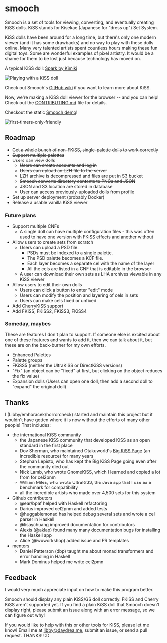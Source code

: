 # smooch

Smooch is a set of tools for viewing, converting, and eventually creating KiSS
dolls. KiSS stands for Kisekae (Japanese for "dress up") Set System.

KiSS dolls have been around for a long time, but there's only one modern viewer
(and it has some drawbacks) and no way to play with these dolls online. Many
very talented artists spent countless hours making these fun digital toys. Some
are wonderful examples of pixel artistry. It would be a shame for them to be
lost just because technology has moved on.

A typical KiSS doll: [Spark by Kimiki](http://otakuworld.com/kiss/dolls/pages/k/ki_spark.htm)

![Playing with a KiSS doll](http://i.imgur.com/UnxpRmL.gif)

Check out Smooch's [GitHub wiki](https://github.com/emhoracek/smooch/wiki) if you want to learn more about KiSS.

Now, we're making a KiSS doll viewer for the browser -- and you can help! Check
out the [CONTRIBUTING.md](https://github.com/emhoracek/smooch/blob/master/CONTRIBUTING.md) file for details.

Checkout the static [Smooch demo](http://emhoracek.github.io/smooch/index.html)!

![first-timers-only-friendly](http://img.shields.io/badge/first--timers--only-friendly-blue.svg?style=flat-square)


## Roadmap

  * ~~Get a whole bunch of non-FKiSS, single-palette dolls to work correctly~~
  * ~~Support multiple palettes~~
  * Users can view dolls
      * ~~Users can create accounts and log in~~
      * ~~Users can upload an LZH file to the server~~
      * LZH archive is decompressed and files are put in S3 bucket
      * ~~Smooch converts directory contents to PNGs and JSON~~
      * JSON and S3 location are stored in database
      * User can access previously-uploaded dolls from profile
  * Set up server deployment (probably Docker)
  * Release a usable vanilla KiSS viewer

### Future plans
  * Support multiple CNFs
      * A single doll can have multiple configuration files - this was
        often used to have one version with FKiSS effects and another
        without
  * Allow users to create sets from scratch
      * Users can upload a PSD file.
          * PSDs must be indexed to a single palette.
          * The PSD palette becomes a KCF file.
          * Each layer becomes a separate cel with the name of the layer
          * All the cels are listed in a CNF that is editable in the browser
      * A user can download their own sets as LHA archives viewable in any
        KiSS viewer
  * Allow users to edit their own dolls
      * Users can click a button to enter "edit" mode
      * Users can modify the position and layering of cels in sets
      * Users can make cels fixed or unfixed
  * Add CherryKiSS support
  * Add FKiSS, FKiSS2, FKiSS3, FKiSS4

### Someday, maybes

These are features I don't plan to support. If someone else is excited about one of these
features and wants to add it, then we can talk about it, but these are on the back-burner
for my own efforts.

  * Enhanced Palettes
  * Palette groups
  * FKiSS5 (neither the UltraKiSS or DirectKiSS versions)
  * "Fix" (an object can be "fixed" at first, but clicking on the object reduces the fix value)
  * Expansion dolls (Users can open one doll, then add a second doll to "expand" the original doll)

## Thanks

I (Libby/emhoracek/horrorcheck) started and maintain this project but it wouldn't have gotten where it is now without the efforts of many other people! That includes:

 * the international KiSS community
   * the Japanese KiSS community that developed KiSS as an open standard in the first place
   * Dov Sherman, who maintained Otakuworld's [Big KiSS Page](https://www.otakuworld.com/kiss) (an incredible resource) for many years
   * Stephan Lepisto, who has kept the Big KiSS Page going even after the community died out
   * Nick Lamb, who wrote GnomeKiSS, which I learned and copied a lot from for cel2pnm
   * William Miles, who wrote UltraKiSS, the Java app that I use as a benchmark for compatibility
   * all the incredible artists who made over 4,500 sets for this system
 * Github contributors
   * @ear/bpaf helped with Haskell refactoring
   * Darius improved cel2pnm and added tests
   * @huggablemonad has helped debug several sets and wrote a cel parser in Haskell
   * @lisaychuang improved documentation for contributors
   * Alexis (@aklap) found many many documentation bugs for installing the Haskell app
   * Alice (@wuworkshop) added issue and PR templates
 * mentors
   * Daniel Patterson (dbp) taught me about monad transformers and error handling in Haskell
   * Mark Dominus helped me write cel2pmn

## Feedback

I would very much appreciate input on how to make this program better.

Smooch should display any plain KiSS/GS doll correctly. FKiSS and Cherry KiSS
aren't supported yet. If you find a plain KiSS doll that Smooch doesn't display
right, please submit an issue along with an error message, so we can figure out why!

If you would like to help with this or other tools for KiSS, please let me know!
Email me at libby@daydrea.me, submit an issue, or send a pull request. THANKS!! :D
